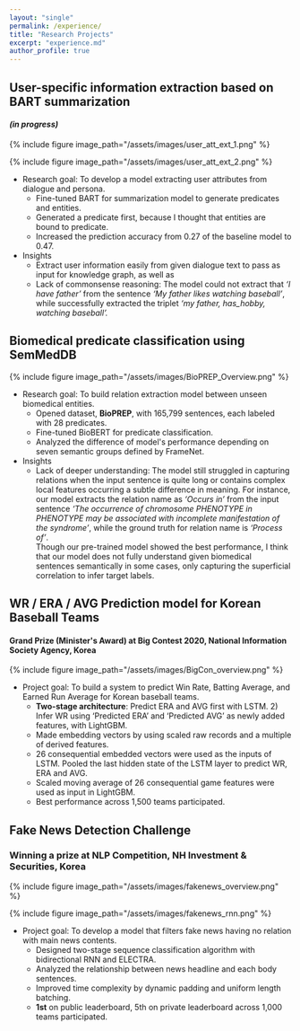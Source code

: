 ```yaml
---
layout: "single"
permalink: /experience/
title: "Research Projects"
excerpt: "experience.md"
author_profile: true
---
```


## User-specific information extraction based on BART summarization

#### *(in progress)*

{% include figure image_path="/assets/images/user_att_ext_1.png" %}

{% include figure image_path="/assets/images/user_att_ext_2.png" %}

- Research goal: To develop a model extracting user attributes from dialogue and persona.
  - Fine-tuned BART for summarization model to generate predicates and entities.
  - Generated a predicate first, because I thought that entities are bound to predicate.
  - Increased the prediction accuracy from 0.27 of the baseline model to 0.47.
- Insights
  - Extract user information easily from given dialogue text to pass as input for knowledge graph, as well as 
  - Lack of commonsense reasoning: The model could not extract that *‘I have father’* from the sentence *‘My father likes watching baseball’*, while successfully extracted the triplet *‘my father, has_hobby, watching baseball’.*

## Biomedical predicate classification using SemMedDB

{% include figure image_path="/assets/images/BioPREP_Overview.png" %}

- Research goal: To build relation extraction model between unseen biomedical entities.
  - Opened dataset, **BioPREP**, with 165,799 sentences, each labeled with 28 predicates.  
  - Fine-tuned BioBERT for predicate classification.
  - Analyzed the difference of model's performance depending on seven semantic groups defined by FrameNet.  
- Insights
  - Lack of deeper understanding: The model still struggled in capturing relations when the input sentence is quite long or contains complex local features occurring a subtle difference in meaning. For instance, our model extracts the relation name as *‘Occurs in’* from the input sentence *‘The occurrence of chromosome PHENOTYPE in PHENOTYPE may be associated with incomplete manifestation of the syndrome’*, while the ground truth for relation name is *‘Process of’*.  
    Though our pre-trained model showed the best performance, I think that our model does not fully understand given biomedical sentences semantically in some cases, only capturing the superficial correlation to infer target labels.

## WR / ERA / AVG Prediction model for Korean Baseball Teams

#### Grand Prize (Minister's Award) at Big Contest 2020, National Information Society Agency, Korea

{% include figure image_path="/assets/images/BigCon_overview.png" %}

- Project goal: To build a system to predict Win Rate, Batting Average, and Earned Run Average for Korean baseball teams.
  - **Two-stage architecture**: Predict ERA and AVG first with LSTM. 2) Infer WR using ‘Predicted ERA’ and ‘Predicted AVG’ as newly added features, with LightGBM.
  - Made embedding vectors by using scaled raw records and a multiple of derived features.
  - 26 consequential embedded vectors were used as the inputs of LSTM. Pooled the last hidden state of the LSTM layer to predict WR, ERA and AVG.
  - Scaled moving average of 26 consequential game features were used as input in LightGBM.
  - Best performance across 1,500 teams participated.

## Fake News Detection Challenge

### Winning a prize at NLP Competition, NH Investment & Securities, Korea

{% include figure image_path="/assets/images/fakenews_overview.png" %}

{% include figure image_path="/assets/images/fakenews_rnn.png" %}

- Project goal: To develop a model that filters fake news having no relation with main news contents.
  - Designed two-stage sequence classification algorithm with bidirectional RNN and ELECTRA.
  - Analyzed the relationship between news headline and each body sentences.
  - Improved time complexity by dynamic padding and uniform length batching.
  - **1st** on public leaderboard, 5th on private leaderboard across 1,000 teams participated.
